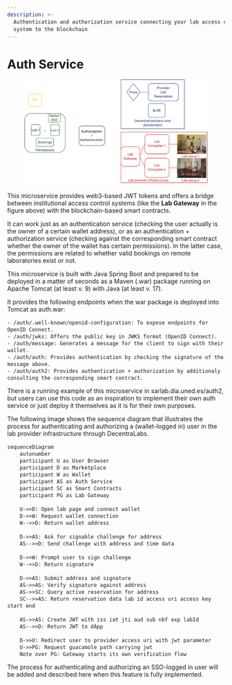 ```yaml
---
description: >-
  Authentication and authorization service connecting your lab access control
  system to the blockchain
---
```


# Auth Service

<figure><img src=".gitbook/assets/image (1).png" alt=""><figcaption></figcaption></figure>

This microservice provides web3-based JWT tokens and offers a bridge between institutional access control systems (like the **Lab Gateway** in the figure above) with the blockchain-based smart contracts.

It can work just as an authentication service (checking the user actually is the owner of a certain wallet address), or as an authentication + authorization service (checking against the corresponding smart contract whether the owner of the wallet has certain permissions). In the latter case, the permissions are related to whether valid bookings on remote laboratories exist or not.

This microservice is built with Java Spring Boot and prepared to be deployed in a matter of seconds as a Maven (.war) package running on Apache Tomcat (at least v. 9) with Java (at least v. 17).

It provides the following endpoints when the war package is deployed into Tomcat as auth.war:

```
- /auth/.well-known/openid-configuration: To expose endpoints for OpenID Connect.
- /auth/jwks: Offers the public key in JWKS format (OpenID Connect).
- /auth/message: Generates a message for the client to sign with their wallet.
- /auth/auth: Provides authentication by checking the signature of the message above.
- /auth/auth2: Provides authentication + authorization by additionaly consulting the corresponding smart contract.
```

There is a running example of this microservice in sarlab.dia.uned.es/auth2, but users can use this code as an inspiration to implement their own auth service or just deploy it themselves as it is for their own purposes.

The following image shows the sequence diagram that illustrates the process for authenticating and authorizing a (wallet-logged in) user in the lab provider infrastructure through DecentraLabs.

```mermaid
sequenceDiagram
    autonumber
    participant U as User Browser
    participant D as Marketplace
    participant W as Wallet
    participant AS as Auth Service
    participant SC as Smart Contracts
    participant PG as Lab Gateway

    U->>D: Open lab page and connect wallet
    D->>W: Request wallet connection
    W-->>D: Return wallet address

    D->>AS: Ask for signable challenge for address
    AS-->>D: Send challenge with address and time data

    D->>W: Prompt user to sign challenge
    W-->>D: Return signature

    D->>AS: Submit address and signature
    AS->>AS: Verify signature against address
    AS->>SC: Query active reservation for address
    SC-->>AS: Return reservation data lab id access uri access key start end

    AS->>AS: Create JWT with iss iat jti aud sub nbf exp labId
    AS-->>D: Return JWT to dApp

    D->>U: Redirect user to provider access uri with jwt parameter
    U->>PG: Request guacamole path carrying jwt
    Note over PG: Gateway starts its own verification flow
```

The process for authenticating and authorizing an SSO-logged in user will be added and described here when this feature is fully implemented.
